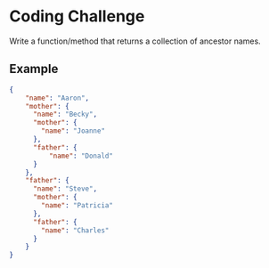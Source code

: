 # Coding Challenge

Write a function/method that returns a collection of ancestor names.

## Example

```json
{
    "name": "Aaron",
    "mother": {
      "name": "Becky",
      "mother": {
        "name": "Joanne"
      },
      "father": {
          "name": "Donald"
      }
    },
    "father": {
      "name": "Steve",
      "mother": {
        "name": "Patricia"
      },
      "father": {
        "name": "Charles"
      }
    }
}
```